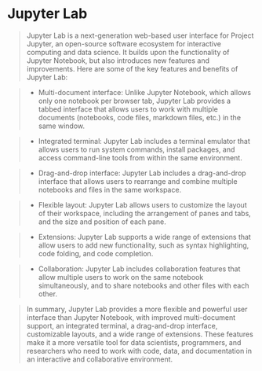 # Jupyter Lab

> Jupyter Lab is a next-generation web-based user interface for Project Jupyter, an open-source software ecosystem for interactive computing and data science. It builds upon the functionality of Jupyter Notebook, but also introduces new features and improvements. Here are some of the key features and benefits of Jupyter Lab:

> - Multi-document interface: Unlike Jupyter Notebook, which allows only one notebook per browser tab, Jupyter Lab provides a tabbed interface that allows users to work with multiple documents (notebooks, code files, markdown files, etc.) in the same window.

> - Integrated terminal: Jupyter Lab includes a terminal emulator that allows users to run system commands, install packages, and access command-line tools from within the same environment.

> - Drag-and-drop interface: Jupyter Lab includes a drag-and-drop interface that allows users to rearrange and combine multiple notebooks and files in the same workspace.

> - Flexible layout: Jupyter Lab allows users to customize the layout of their workspace, including the arrangement of panes and tabs, and the size and position of each pane.

> - Extensions: Jupyter Lab supports a wide range of extensions that allow users to add new functionality, such as syntax highlighting, code folding, and code completion.

> - Collaboration: Jupyter Lab includes collaboration features that allow multiple users to work on the same notebook simultaneously, and to share notebooks and other files with each other.

> In summary, Jupyter Lab provides a more flexible and powerful user interface than Jupyter Notebook, with improved multi-document support, an integrated terminal, a drag-and-drop interface, customizable layouts, and a wide range of extensions. These features make it a more versatile tool for data scientists, programmers, and researchers who need to work with code, data, and documentation in an interactive and collaborative environment.
